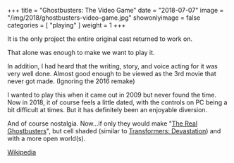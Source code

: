 +++
title = "Ghostbusters: The Video Game"
date = "2018-07-07"
image = "/img/2018/ghostbusters-video-game.jpg"
showonlyimage = false
categories = [ "playing" ]
weight = 1
+++

It is the only project the entire original cast returned to work on.
<!--more-->

That alone was enough to make we want to play it.

In addition, I had heard that the writing, story, and voice acting for it was very well done.
Almost good enough to be viewed as the 3rd movie that never got made. (Ignoring the 2016 
remake)

I wanted to play this when it came out in 2009 but never found the time. Now in 2018, it of course 
feels a little dated, with the controls on PC being a bit difficult at times. But it has definitely 
been an enjoyable diversion.

And of course nostalgia. Now...if only they would make 
"[The Real Ghostbusters](https://www.youtube.com/watch?v=UcBcQCxxEvs)", but cell shaded 
(similar to [Transformers: Devastation](https://youtu.be/rCJJYMsgSsk?t=31s)) and with a more open 
world(s).

[Wikipedia](https://en.wikipedia.org/wiki/Ghostbusters:_The_Video_Game)
